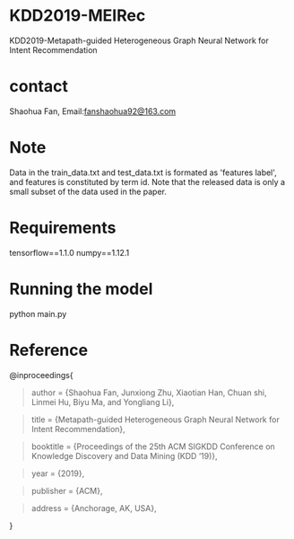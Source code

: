 # KDD2019-MEIRec
KDD2019-Metapath-guided Heterogeneous Graph Neural Network for Intent Recommendation

# contact
Shaohua Fan, Email:fanshaohua92@163.com

# Note
Data in the train_data.txt and test_data.txt is formated as 'features label', and features is constituted by term id. Note that the released data is only a small subset of the data used in the paper.

# Requirements
tensorflow==1.1.0
numpy==1.12.1

# Running the model
python main.py


# Reference
@inproceedings{

> author = {Shaohua Fan, Junxiong Zhu, Xiaotian Han, Chuan shi, Linmei Hu, Biyu Ma, and Yongliang Li},
 
> title = {Metapath-guided Heterogeneous Graph Neural Network for Intent Recommendation},
 
> booktitle = {Proceedings of the 25th ACM SIGKDD Conference on Knowledge Discovery and Data Mining (KDD ’19)},

> year = {2019}, 

> publisher = {ACM},

> address = {Anchorage, AK, USA},
 
}
